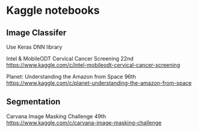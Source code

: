 # Kaggle notebooks

## Image Classifer
Use Keras DNN library  

Intel & MobileODT Cervical Cancer Screening 22nd  
https://www.kaggle.com/c/intel-mobileodt-cervical-cancer-screening

Planet: Understanding the Amazon from Space 96th  
https://www.kaggle.com/c/planet-understanding-the-amazon-from-space


## Segmentation
Carvana Image Masking Challenge 49th  
https://www.kaggle.com/c/carvana-image-masking-challenge
